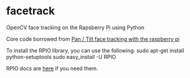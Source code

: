 facetrack
=========

OpenCV face tracking on the Rapsberry Pi using Python


Core code borrowed from [Pan / Tilt face tracking with the raspberry pi](http://instructables.com/id/Pan-Tilt-face-tracking-with-the-raspberry-pi "instructables")

To install the RPIO library, you can use the following:
    sudo apt-get install python-setuptools
    sudo easy_install -U RPIO


RPIO docs are [here](http://pythonhosted.org/RPIO/rpio_py.html) if you need them.

